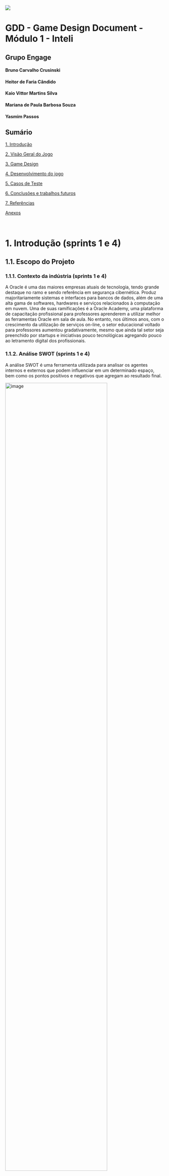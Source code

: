 <img src="../assets/institucionaisInteli/logointeli.png">


# GDD - Game Design Document - Módulo 1 - Inteli



## Grupo Engage

#### Bruno Carvalho Crusinski 
#### Heitor de Faria Cândido 
#### Kaio Vittor Martins Silva 
#### Mariana de Paula Barbosa Souza 
#### Yasmim Passos

## Sumário

[1. Introdução](#c1)

[2. Visão Geral do Jogo](#c2)

[3. Game Design](#c3)

[4. Desenvolvimento do jogo](#c4)

[5. Casos de Teste](#c5)

[6. Conclusões e trabalhos futuros](#c6)

[7. Referências](#c7)

[Anexos](#c8)

<br>


# <a name="c1"></a>1. Introdução (sprints 1 e 4)

## 1.1. Escopo do Projeto

### 1.1.1. Contexto da indústria (sprints 1 e 4)

A Oracle é uma das maiores empresas atuais de tecnologia, tendo grande destaque no ramo e sendo referência em segurança cibernética. Produz majoritariamente sistemas e interfaces para bancos de dados, além de uma alta gama de softwares, hardwares e serviços relacionados à computação em nuvem.
Uma de suas ramificações é a Oracle Academy, uma plataforma de capacitação profissional para professores aprenderem a utilizar melhor as ferramentas Oracle em sala de aula. No entanto, nos últimos anos, com o crescimento da utilização de serviços on-line, o setor educacional voltado para professores aumentou gradativamente, mesmo que ainda tal setor seja preenchido por startups e iniciativas pouco tecnológicas agregando pouco ao letramento digital dos profissionais.


### 1.1.2. Análise SWOT (sprints 1 e 4)

A análise SWOT é uma ferramenta utilizada para analisar os agentes internos e externos que podem influenciar em um determinado espaço, bem como os pontos positivos e negativos que agregam ao resultado final.


<img src = "other/analise SWOT.png" alt="image" width="80%" height="auto">

#### Análise SWOT (Engage)
| #  | Forças (Strengths)|
| ---| ---               |
| 1. | Produto agradável com boa luminosidade e sonoridade;|
| 2. | Jogo de fácil acesso e jogabilidade;|
| 3. | Cores neutras e visuais pixelados baseadas na modalidade “Cozy Game’ (Confortável, desestressante e aconchegante);|
| 4. | Musicalidade desenvolvida a partir de musicoterapia para concentração e foco;|
| 5. | Dinâmica a partir de pistas e fragmentos para a resolução do enigma, em que o mesmo representa, ao final, a conclusão de uma fase;|
| 6. |Metodologia de instruções gamificadas;|

| #  | Fraquezas (Weaknesses)|
| ---| ---               |
| 1. | Acessível somente para professores acadêmicos;|
| 2. | Formato somente em 2D;|
| 3. | Foco isolado para engajamento e instrução, tornando o público alvo demasiadamente seleto;|
| 4. | Não é adaptável a todas as plataformas e consoles;|
| 5. | Dependente de internet;|
| 6. | Alguns professores podem achar a curva de aprendizado do jogo íngreme, especialmente se não estiverem familiarizados com jogos educativos;|

| #  | Oportunidades (Opportunities)|
| ---| ---               |
| 1. | Escalonamento do produto através de parcerias com escolas e universidades;|
| 2. | Alavancar o compartilhamento do jogo e ressaltar sua importância;|
| 3. | Criação de mais fases para outras ferramentas mais complexas da Oracle;|
| 4. | Recebimento de feedbacks dos professores para futuras melhorias;|
| 5. | Oportunidade de letramento digital;|

| #  | Ameaças (Threats)|
| ---| ---               |
| 1. | Crescimento do mercado de “Serious Games”;|
| 2. | Instruções de cadastro pelo Chat GPT;|
| 3. | Alguns professores podem resistir à adoção de novas tecnologias e métodos de ensino;|

### 1.1.3. Descrição da Solução Desenvolvida (sprints 1 e 4)

Em se tratando de plataformas de ensino virtual, um dos maiores desafios está associado à adoção do aprendizado oriundos destas plataformas em sala de aula pelos professores. 
De acordo com a radiografia anual da TIC na Educação, cerca de 75% do corpo docente carece de uma plataforma para adquirir conhecimentos em ferramentas digitais. O artigo "Saúde Docente: Possibilidades e Limites" de 1999 destaca a tensão e o estresse causados pela desconexão entre as expectativas do sistema educacional e as condições reais dos professores.
Apresentado o cenário, o projeto ENGAGE é um jogo com 5 fases que facilita o cadastro e a compreensão da plataforma Oracle Academy. Cada fase apresenta um novo desafio, sendo cada um dos níveis um aprendizado relevante para o contato com a real plataforma, promovendo a exploração gradual dos recursos da plataforma e incentivando a aprendizagem eficiente dos professores.
Esse jogo deve ser utilizado precedendo o contato com o site da Oracle Academy, para que assim o professor possa aprender com ele a melhor forma de explorar sua interface e suas oportunidades. Portanto, ao criar uma nova ambientação envolvendo educação, jogabilidade e tecnologia, o processo de absorção e engajamento das ferramentas oferecidas se torna muito mais eficaz e memorável.
Para avaliar o sucesso da proposta, serão fornecidos feedbacks ao final de cada jornada do jogador, visando enriquecer a experiência do usuário. Métricas mensais na plataforma da Oracle Academy serão usadas para rastrear a adesão de professores pós-jogo, identificar desistências, medir o êxito das atividades e avaliar a receptividade dos alunos às ferramentas e orientações dos professores.


### 1.1.4. Proposta de Valor (sprints 1 e 4)

<img src = "other/proposta de valor.png" alt="image" width="80%" height="auto">

### 1.1.5. Matriz de Riscos (sprints 1 e 4)

Dentro da elaboração do projeto Engage, há riscos de execução e finalização dele, sejam esses riscos positivos ou negativos à completude dele. Os riscos são incertezas futuras de um projeto que o impactam de alguma forma. Para analisar melhor os riscos e obter uma resposta planejada e organizada a eles, a matriz de riscos é indispensável.
A matriz de riscos é uma importante ferramenta para avaliar riscos de um produto, serviço, projeto, etc. Com ela, há uma organização maior dos problemas potenciais de um projeto, classificando-os com baixo, médio e alto risco dependendo de sua probabilidade e seu impacto.
Dentre os riscos do projeto engage:


<img src = "other/matriz de risco.png" alt="image" width="80%" height="auto">


| Risco| Descrição| Validade| Resposta| Plano de ação
|---|---|---|---|---
| Perda de armazenamento do código pelo github.| O github é o espaço utilizado para armazenar o código do jogo desenvolvido. Caso haja algum impedimento de acesso ou uma perda de dados ocasionado por essa plataforma de armazenamento, todo o código poderá ser perdido ou suspenso por um tempo, atrasando o andamento do projeto.| Sem validade.|Haverá uma resposta ativa.| Os integrantes irão armazenar até o final do projeto ao menos sua parte da programação em uma pasta local, diminuindo assim o impacto de uma perda total do código por completo.
|Entraves do código.|O código pode apresentar falhas de funcionamento e apresentar comportamento fora do esperado, sendo prejudicial ao resultado do projeto.|Durante as 5 sprints.|Haverá uma resposta ativa.|Passar por uma análise do grupo, revisando o código e suas marcações. Caso persista ou não for encontrado o problema, deverá ser consultado um professor da área.
|Risco de exposição de dados do projeto.|O armazenamento público do código no Github pode apresentar riscos ao projeto por ceder a outros usuários a possibilidade de plágio do jogo, vazamento de dados do jogo ou mesmo utilização indevida do jogo.|Sem validade.|Haverá uma resposta passiva.|
|Acesso limitado a plataforma pelos desenvolvedores.|Durante o desenvolvimento do projeto, o grupo desenvolvedor do jogo não tem acesso direto a plataforma da Oracle Academy, o que além de prejudicar na compreensão integral dela pelo grupo, o jogo pode não acompanhar atualizações relevantes da plataforma.|Durante as 5 sprints.|Haverá uma resposta passiva.|Produzir o jogo levando em consideração o contato com a plataforma do primeiro sprint.
|Falta de comunicação no grupo.|O grupo pode ter pouco, ou nenhuma comunicação em alguns momentos, o que prejudicará o desenvolvimento do artefato e do projeto por inteiro. A ausência de relatar problemas, a abstenção em pedir ajuda ou mesmo responder a questões do grupo, são todos fatores desse déficit.|Sem validade.|Haverá uma resposta ativa.|Além das dailys e fechamentos rotineiros, o grupo participará ativamente da gestão de todas as partes do projeto, prontificando-se em ajudar e decidindo se alguma tarefa demandará mais apoio. Os integrantes deverão ser honestos e apresentar seu trabalho aos demais durante o processo, reconhecendo dificuldades ou facilidades durante o processo.
|Incompetência técnica de algum integrante em programação.|O projeto é desenvolvido por integrantes em desenvolvimento de suas hard skills de programação, nesse processo algum integrante pode apresentar um déficit o que acarretará em perda de produtividade do grupo e do andamento do projeto.|Sem validade.|Haverá uma resposta ativa.|Os integrantes exercerão a cada sprint uma função mais específica dentro do grupo e na sprint seguinte irão tutelar o próximo responsável por sua função. Desse modo, os novos integrantes de programação poderão compreender a jornada anterior e serão orientados de onde continuar e, caso necessário, diminuir seu déficit com o programador anterior.

## 1.2. Requisitos do Projeto (sprints 1 e 2)


|# | Requisitos - Jogo para Oracle Academy  
--- | ---
| 1. | O jogo deverá seguir a temática de “serious game”, projetada para ensinar, treinar, simular ou resolver problemas em áreas específicas, como educação.
| 2. | O jogo não deverá conter elementos risíveis.
| 3. | O jogo deverá ser em primeira pessoa e não conter nenhum avatar que se mova, apenas um assistente que acompanha o jogador durante toda a jornada.
| 4. | A criação precisará ser desenvolvida com base em 5 fases pré-estabelecidas*
| 5. | Colocar o professor jogador como protagonista da experiência. 
| 6. | A paleta de cores só poderá conter cores pastéis/ sóbrias.
| 7. | As mecânicas do jogo serão de clicar, arrastar, selecionar e digitar.
| 8. | A ambientação do jogo deve obrigatoriamente ser feita em 2D.
| 9. | Não há limites para a quantidade de ambientações, mas todas devem representar cômodos de fácil jogabilidade.
| 10. | Todos os objetos que podem ser movimentados deverão aumentar de tamanho ao serem arrastados para fora do ambiente referido (para melhor visualização do usuário).
| 11. | As fases determinam uma sequência gradativa de desafios. 
| 12. | O jogo deverá ser disponibilizado para acesso via Web Browser.

\* Detalhamento do requisito 4:
* FASE 1: Cadastro
* FASE 2: Conhecendo as plataformas e recursos disponíveis:
    * Navegação nos conteúdos;
    * Inscrição em cursos;
* FASE 3: Canais:
* Criação de canais;
    * Inclusão de conteúdos nos canais;
    * Cadastro de alunos nos canais;
* FASE 4: Cloud:
    * Solicitação de conta cloud;
    * Solicitação de conta cloud para alunos;
* FASE 5: Participação em sessão de suporte ao membro.|


## 1.3. Público-alvo do Projeto (sprint 2)

*Posicione aqui uma descrição justificada do público-alvo do jogo, em termos demográficos e de preferências/gostos pessoais.*

# <a name="c2"></a>2. Visão Geral do Jogo (sprint 2)

## 2.1. Objetivos do Jogo (sprint 2)

*Descreva o que o jogador deve cumprir para avançar ou concluir o jogo*

## 2.2. Características do Jogo (sprint 2)

### 2.2.1. Gênero do Jogo (sprint 2)

*simulação, RPG, corrida, estratégia, esportes, ação, aventura etc.*  

### 2.2.2. Plataforma do Jogo (sprint 2)

*quanto ao dispositivo: desktop, smartphones, tablets, TV etc.*

*quanto ao sistema: Web, Windows, MacOS, Android, IOS etc.*

### 2.2.3. Número de jogadores (sprint 2)

*1 jogador, 2 jogadores versus, 2 jogadores cooperação, multiplayer etc.*

### 2.2.4. Títulos semelhantes e inspirações (sprint 2)

*Liste e descreva títulos semelhantes e jogos que inspiram e são usados como referência do projeto*

### 2.2.5. Tempo estimado de jogo (sprint 5)

*Ex. O jogo pode ser concluído em 3 horas passando por todas as fases.*

*Ex. cada partida dura até 15 minutos*

# <a name="c3"></a>3. Game Design (sprints 2 e 3)

## 3.1. Enredo do Jogo (sprints 2 e 3)

*Descreva o enredo/história do jogo, criando contexto para os personagens (seção 3.2) e o mundo do jogo (seção 3.3). Uma boa história costuma ter um arco narrativo de contexto, conflito e resolução. Utilize etapas sequenciais para descrever esta história.* 

*Caso seu jogo não possua enredo/história (ex. jogo Tetris), mencione os motivos de não existir e como o jogador pode se contextualizar com o ambiente do jogo.*

## 3.2. Personagens (sprints 2 e 3)

### 3.2.1. Controláveis

*Descreva os personagens controláveis pelo jogador. Mencione nome, objetivos, características, habilidades, diferenciais etc. Utilize figuras (character art, sprite sheets etc.) para ilustrá-los. Caso utilize material de terceiros em licença Creative Commons, não deixe de citar os autores/fontes.* 

*Caso não existam personagens (ex. jogo Tetris), mencione os motivos de não existirem e como o jogador pode interpretar tal fato.*

### 3.2.2. Non-Playable Characters (NPC)

*\<opcional\> Se existirem coadjuvantes ou vilões, aqui é o local para descrevê-los e ilustrá-los. Utilize listas ou tabelas para organizar esta seção. Caso utilize material de terceiros em licença Creative Commons, não deixe de citar os autores/fontes. Caso não existam NPCs, remova esta seção.*

### 3.2.3. Diversidade e Representatividade dos Personagens

Considerando as personagens do game, analise se estas estão alinhadas ao público-alvo do jogo (seção 1.3), e compare-as dentro da realidade da sociedade brasileira. Por fim, discorra sobre qual é o impacto esperado da escolha dessas personagens.

## 3.3. Mundo do jogo (sprints 2 e 3)

### 3.3.1. Locações Principais e/ou Mapas (sprints 2 e 3)

*Descreva o ambiente do jogo, em que locais ele ocorre. Ilustre com imagens. Se houverem mapas, posicione-os aqui, descrevendo as áreas em acordo com o enredo. Se houverem fases, descreva-as também em acordo com o enredo (pode ser um jogo de uma fase só). Utilize listas ou tabelas para organizar esta seção. Caso utilize material de terceiros em licença Creative Commons, não deixe de citar os autores/fontes.*

### 3.3.2. Navegação pelo mundo (sprints 2 e 3)

*Descreva como os personagens se movem no mundo criado e as relações entre as locações – como as áreas/fases são acessadas ou desbloqueadas, o que é necessário para serem acessadas etc. Utilize listas ou tabelas para organizar esta seção.*

### 3.3.3. Condições climáticas e temporais (sprints 2 e 3)

*\<opcional\> Descreva diferentes condições de clima que podem afetar o mundo e as fases, se aplicável*

*Caso seja relevante, descreva como o tempo passa, se ele é um fator limitante ao jogo (ex. contagem de tempo para terminar uma fase)*

### 3.3.4. Concept Art (sprint 2)

*Inclua imagens de Concept Art do jogo que ainda não foram demonstradas em outras seções deste documento. Para cada imagem, coloque legendas, como no exemplo abaixo.*

<img src="../assets/padrao/concept1.jpg">

Figura 1: detalhe da cena da partida do herói para a missão, usando sua nave

### 3.3.5. Trilha sonora (sprint 3)

*Descreva a trilha sonora do jogo, indicando quais músicas serão utilizadas no mundo e nas fases. Utilize listas ou tabelas para organizar esta seção. Caso utilize material de terceiros em licença Creative Commons, não deixe de citar os autores/fontes.*

*Exemplo de tabela*
\# | titulo | ocorrência | autoria
--- | --- | --- | ---
1 | tema de abertura | tela de início | própria
2 | tema de combate | cena de combate com inimigos comuns | Hans Zimmer
3 | ... 

## 3.4. Inventário e Bestiário (sprint 3)

### 3.4.1. Inventário

*\<opcional\> Caso seu jogo utilize itens ou poderes para os personagens obterem, descreva-os aqui, indicando títulos, imagens, meios de obtenção e funções no jogo. Utilize listas ou tabelas para organizar esta seção. Caso utilize material de terceiros em licença Creative Commons, não deixe de citar os autores/fontes.* 

*Exemplo de tabela*
\# | item |  | como obter | função | efeito sonoro
--- | --- | --- | --- | --- | ---
1 | moeda | <img src="../assets/padrao/coin.png"> | há muitas espalhadas em todas as fases | acumula dinheiro para comprar outros itens | som de moeda
2 | madeira | <img src="../assets/padrao/wood.png"> | há muitas espalhadas em todas as fases | acumula madeira para construir casas | som de madeiras
3 | ... 

### 3.4.2. Bestiário

*\<opcional\> Caso seu jogo tenha inimigos, descreva-os aqui, indicando nomes, imagens, momentos de aparição, funções e impactos no jogo. Utilize listas ou tabelas para organizar esta seção. Caso utilize material de terceiros em licença Creative Commons, não deixe de citar os autores/fontes.* 

*Exemplo de tabela*
\# | inimigo |  | ocorrências | função | impacto | efeito sonoro
--- | --- | --- | --- | --- | --- | ---
1 | robô terrestre | <img src="../assets/padrao/inimigo2.PNG"> |  a partir da fase 1 | ataca o personagem vindo pelo chão em sua direção, com velocidade constante, atirando parafusos | se encostar no inimigo ou no parafuso arremessado, o personagem perde 1 ponto de vida | sons de tiros e engrenagens girando
2 | robô voador | <img src="../assets/padrao/inimigo1.PNG"> | a partir da fase 2 | ataca o personagem vindo pelo ar, fazendo movimento em 'V' quando se aproxima | se encostar, o personagem perde 3 pontos de vida | som de hélice
3 | ... 

## 3.5. Gameflow (Diagrama de cenas) (sprint 2)

*Posicione aqui seu "storyboard de programação" - o diagrama de cenas do jogo. Indique, por exemplo, como o jogo começa, quais opções o jogador tem, como ele avança nas fases, quais as condições de 'game over', como o jogo reinicia. Seu diagrama deve representar as classes, atributos e métodos usados no jogo.*

## 3.6. Regras do jogo (sprint 3)

*Descreva aqui as regras do seu jogo: objetivos/desafios, meios para se conseguir alcançar*

*Ex. O jogador deve pilotar o carro e conseguir terminar a corrida dentro de um minuto sem bater em nenhum obstáculo.*

*Ex. O jogador deve concluir a fase dentro do tempo, para obter uma estrela. Se além disso ele coletar todas as moedas, ganha mais uma estrela. E se além disso ele coletar os três medalhões espalhados, ganha mais uma estrela, totalizando três. Ao final do jogo, obtendo três estrelas em todas as fases, desbloqueia o mundo secreto.*  

## 3.7. Mecânicas do jogo (sprint 3)

*Descreva aqui as formas de controle e interação que o jogador tem sobre o jogo: quais os comandos disponíveis, quais combinações de comandos, e quais as ações consequentes desses comandos. Utilize listas ou tabelas para organizar esta seção.*

*Ex. Em um jogo de plataforma 2D para desktop, o jogador pode usar as teclas WASD para mecânicas de andar, mirar para cima, agachar, e as teclas JKL para atacar, correr, arremesar etc.*

*Ex. Em um jogo de puzzle para celular, o jogador pode tocar e arrastar sobre uma peça para movê-la sobre o tabuleiro, ou fazer um toque simples para rotacioná-la*

# <a name="c4"></a>4. Desenvolvimento do Jogo

## 4.1. Desenvolvimento preliminar do jogo (sprint 1)

Para a versão preliminar do jogo, foi desenvolvido a tela inicial contendo dois botões com animações perpétuas e três botões com animações ao colocar o mouse em cima. Para garantir que todos os botões estão clicáveis, um console.log é ativado ao acionar os eventos de clique. Originalmente, o programa necessitava do arquivo phaser.js local, porém o aprimoramos para acessar o mesmo arquivo via internet. Segue a imagem da página finalizada:

<img src = "other/tela inicial.png" alt="image" width="80%" height="auto">


## 4.2. Desenvolvimento básico do jogo (sprint 2)

*Descreva e ilustre aqui o desenvolvimento da versão básica do jogo, explicando brevemente o que foi entregue em termos de código e jogo. Utilize prints de tela para ilustrar. Indique as eventuais dificuldades e próximos passos.*

## 4.3. Desenvolvimento intermediário do jogo (sprint 3)

*Descreva e ilustre aqui o desenvolvimento da versão intermediária do jogo, explicando brevemente o que foi entregue em termos de código e jogo. Utilize prints de tela para ilustrar. Indique as eventuais dificuldades e próximos passos.*

## 4.4. Desenvolvimento final do MVP (sprint 4)

*Descreva e ilustre aqui o desenvolvimento da versão final do jogo, explicando brevemente o que foi entregue em termos de MVP. Utilize prints de tela para ilustrar. Indique as eventuais dificuldades e planos futuros.*

## 4.5. Revisão do MVP (sprint 5)

*Descreva e ilustre aqui o desenvolvimento dos refinamentos e revisões da versão final do jogo, explicando brevemente o que foi entregue em termos de MVP. Utilize prints de tela para ilustrar.*

# <a name="c5"></a>5. Testes (sprint 4)

## 5.1. Casos de Teste

*Descreva nesta seção os casos de teste comuns que podem ser executados a qualquer momento para testar o funcionamento e integração das partes do jogo. Utilize tabelas para facilitar a organização.*

*Exemplo de tabela*
\# | pré-condição | descrição do teste | pós-condição 
--- | --- | --- | --- 
1 | posicionar o jogo na tela de abertura | iniciar o jogo desde seu início | o jogo deve iniciar da fase 1
2 | posicionar o personagem em local seguro de inimigos | aguardar o tempo passar até o final da contagem | o personagem deve perder uma vida e reiniciar a fase
3 | ...

## 5.2. Testes de jogabilidade (playtests) (sprint 4)

### 5.2.1 Registros de testes

*Descreva nesta seção as sessões de teste/entrevista com diferentes jogadores. Registre cada teste conforme o template a seguir.*

Nome | João Jonas (use nomes fictícios)
--- | ---
Já possuía experiência prévia com games? | sim, é um jogador casual
Conseguiu iniciar o jogo? | sim
Entendeu as regras e mecânicas do jogo? | entendeu as regras, mas sobre as mecânicas, apenas as essenciais, não explorou os comandos complexos
Conseguiu progredir no jogo? | sim, sem dificuldades  
Apresentou dificuldades? | Não, conseguiu jogar com facilidade e afirmou ser fácil
Que nota deu ao jogo? | 9.0
O que gostou no jogo? | Gostou  de como o jogo vai ficando mais difícil ao longo do tempo sem deixar de ser divertido
O que poderia melhorar no jogo? | A responsividade do personagem aos controles, disse que havia um pouco de atraso desde o momento do comando até a resposta do personagem

### 5.2.2 Melhorias

*Descreva nesta seção um plano de melhorias sobre o jogo, com base nos resultados dos testes de jogabilidade*

# <a name="c6"></a>6. Conclusões e trabalhos futuros (sprint 5)

*Escreva de que formas a solução do jogo atingiu os objetivos descritos na seção 1 deste documento. Indique pontos fortes e pontos a melhorar de maneira geral.*

*Relacione os pontos de melhorias evidenciados nos testes com plano de ações para serem implementadas no jogo. O grupo não precisa implementá-las, pode deixar registrado aqui o plano para futuros desenvolvimentos.*

*Relacione também quaisquer ideias que o grupo tenha para melhorias futuras*

# <a name="c7"></a>7. Referências (sprint 5)

_Incluir as principais referências de seu projeto, para que seu parceiro possa consultar caso ele se interessar em aprofundar. Um exemplo de referência de livro e de site:_<br>

LUCK, Heloisa. Liderança em gestão escolar. 4. ed. Petrópolis: Vozes, 2010. <br>
SOBRENOME, Nome. Título do livro: subtítulo do livro. Edição. Cidade de publicação: Nome da editora, Ano de publicação. <br>

INTELI. Adalove. Disponível em: https://adalove.inteli.edu.br/feed. Acesso em: 1 out. 2023 <br>
SOBRENOME, Nome. Título do site. Disponível em: link do site. Acesso em: Dia Mês Ano

# <a name="c8"></a>Anexos

*Inclua aqui quaisquer complementos para seu projeto, como diagramas, imagens, tabelas etc. Organize em sub-tópicos utilizando headings menores (use ## ou ### para isso)*
